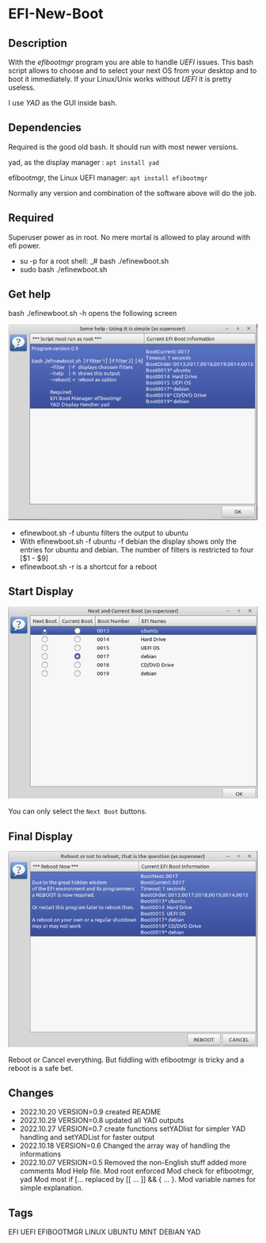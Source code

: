 # EFI-New-Boot
 
## Description

With the *efibootmgr* program you are able to handle *UEFI* issues. This bash script allows to choose and to select your next OS from your desktop and to boot it immediately. If your Linux/Unix works without *UEFI* it is pretty useless.

I use *YAD* as the GUI inside bash. 

## Dependencies 

Required is the good old bash. It should run with most newer versions.

yad, as the display manager : `apt install yad`

efibootmgr, the Linux UEFI manager: `apt install efibootmgr`

Normally any version and combination of the software above will do the job.

## Required 

Superuser power as in root. No mere mortal is allowed to play around with efi power.
+ su -p for a root shell: _# bash  ./efinewboot.sh 
+ sudo bash ./efinewboot.sh 
 
## Get help 

bash ./efinewboot.sh -h  opens the following screen

![Help Display](./efi-help.png)
 
+ efinewboot.sh -f ubuntu filters the output to ubuntu 
+ With efinewboot.sh -f ubuntu -f debian the display shows only the entries for ubuntu and debian. The number of filters is restricted to four [$1 - $9]
+ efinewboot.sh -r is a shortcut for a reboot  
## Start Display

![Sample Display](./efi-display.png)

You can only select the `Next Boot` buttons. 

## Final Display 

![Help Display](./efi-final.png "Help Display")

Reboot or Cancel everything. But fiddling with efibootmgr is tricky and a reboot is a safe bet.

## Changes
+ 2022.10.20 VERSION=0.9 created README
+ 2022.10.29 VERSION=0.8 updated all YAD outputs 
+ 2022.10.27 VERSION=0.7 create functions setYADlist for simpler YAD handling and setYADList for faster output
+ 2022.10.18 VERSION=0.6 Changed the array way of handling the informations
+ 2022.10.07 VERSION=0.5 Removed the non-English stuff added more comments
         Mod Help file. Mod root enforced
         Mod check for efibootmgr, yad
         Mod most if [... replaced by [[ ... ]] && {  ... }.
         Mod variable names for simple explanation.
         
## Tags

EFI UEFI EFIBOOTMGR LINUX UBUNTU MINT DEBIAN YAD 